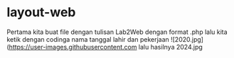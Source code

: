 # layout-web
Pertama kita buat file dengan tulisan Lab2Web
dengan format .php
lalu kita ketik dengan codinga nama tanggal lahir dan pekerjaan
![2020.jpg](https://user-images.githubusercontent.com
lalu hasilnya
2024.jpg
